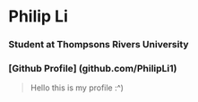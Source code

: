 # Philip Li
### Student at Thompsons Rivers University

### [Github Profile] (github.com/PhilipLi1)

> Hello this is my profile :^)
